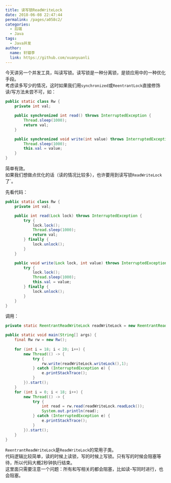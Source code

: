 ```yaml
---
title: 读写锁ReadWriteLock
date: 2018-06-08 22:47:44
permalink: /pages/a058c2/
categories:
  - 后端
  - Java
tags:
  - Java并发
author: 
  name: 轩辕李
  link: https://github.com/xuanyuanli
---
```


今天讲另一个并发工具，叫读写锁。读写锁是一种分离锁，是锁应用中的一种优化手段。  
考虑读多写少的情况，这时如果我们用`synchronized`或`ReentrantLock`直接修饰读/写方法未尝不可，如：
```java
public static class Rw {
    private int val;

    public synchronized int read() throws InterruptedException {
        Thread.sleep(1000);
        return val;
    }

    public synchronized void write(int value) throws InterruptedException {
        Thread.sleep(1000);
        this.val = value;
    }
}
```
简单有效。  
如果我们想做点优化的话（读的情况比较多），也许要用到读写锁`ReadWriteLock`了`。  
<!-- more -->

先看代码：
```java
public static class Rw {
    private int val;

    public int read(Lock lock) throws InterruptedException {
        try {
            lock.lock();
            Thread.sleep(1000);
            return val;
        } finally {
            lock.unlock();
        }
    }

    public void write(Lock lock, int value) throws InterruptedException {
        try {
            lock.lock();
            Thread.sleep(1000);
            this.val = value;
        } finally {
            lock.unlock();
        }
    }
}
```
调用：
```java
private static ReentrantReadWriteLock readWriteLock = new ReentrantReadWriteLock();

public static void main(String[] args) {
    final Rw rw = new Rw();
    
    for (int i = 18; i < 20; i++) {
        new Thread(() -> {
            try {
                rw.write(readWriteLock.writeLock(),1);
            } catch (InterruptedException e) {
                e.printStackTrace();
            }
        }).start();
    }
    for (int i = 0; i < 18; i++) {
        new Thread(() -> {
            try {
                int read = rw.read(readWriteLock.readLock());
                System.out.println(read);
            } catch (InterruptedException e) {
                e.printStackTrace();
            }
        }).start();
    }
}
```
`ReentrantReadWriteLock`是`ReadWriteLock`的常用子类。  
代码逻辑比较简单，读的时候上读锁，写的时候上写锁。只有写的时候会阻塞等待，所以代码大概2秒钟执行结束。  
这里面只需要注意一个问题：所有和写相关的都会阻塞，比如读-写同时进行，也会阻塞。
